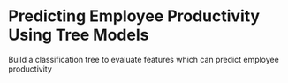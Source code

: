 # Predicting Employee Productivity Using Tree Models
  Build a classification tree to evaluate features which can predict employee productivity
